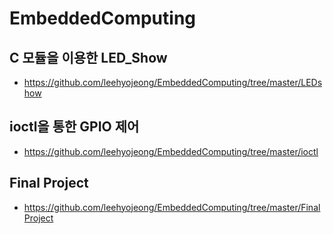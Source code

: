 # EmbeddedComputing
## C 모듈을 이용한 LED_Show
- https://github.com/leehyojeong/EmbeddedComputing/tree/master/LEDshow
## ioctl을 통한 GPIO 제어
- https://github.com/leehyojeong/EmbeddedComputing/tree/master/ioctl
## Final Project
- https://github.com/leehyojeong/EmbeddedComputing/tree/master/FinalProject
